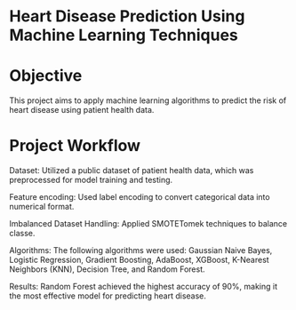 # Heart Disease Prediction Using Machine Learning Techniques

# Objective
This project aims to apply machine learning algorithms to predict the risk of heart disease using patient health data.

# Project Workflow
 Dataset: Utilized a public dataset of patient health data, which was preprocessed for model training and testing.
 
 Feature encoding: Used label encoding to convert categorical data into numerical format.
 
 Imbalanced Dataset Handling: Applied SMOTETomek techniques to balance classe.
 
 Algorithms: The following algorithms were used: Gaussian Naive Bayes, Logistic Regression, Gradient Boosting, AdaBoost, XGBoost, K-Nearest Neighbors (KNN), Decision Tree, 
 and Random Forest.
 
 Results: Random Forest achieved the highest accuracy of 90%, making it the most effective model for predicting heart disease.
